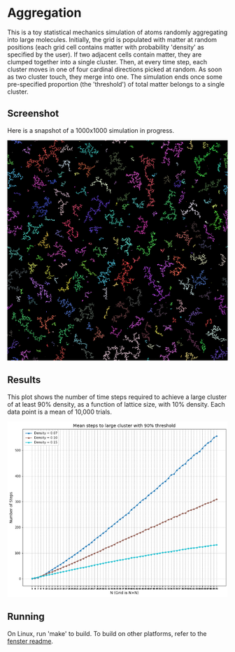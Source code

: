 Aggregation
===========

This is a toy statistical mechanics simulation of atoms randomly aggregating into large molecules. Initially, the grid
is populated with matter at random positions (each grid cell contains matter with probability 'density' as specified by
the user). If two adjacent cells contain matter, they are clumped together into a single cluster. Then, at every time
step, each cluster moves in one of four cardinal directions picked at random. As soon as two cluster touch, they merge
into one. The simulation ends once some pre-specified proportion (the 'threshold') of total matter belongs to a single
cluster.


Screenshot
----------

Here is a snapshot of a 1000x1000 simulation in progress.

![screenshot](screenshots/screenshot.png)


Results
-------

This plot shows the number of time steps required to achieve a large cluster of at least 90% density, as a function of
lattice size, with 10% density. Each data point is a mean of 10,000 trials.

![results](results/results_10000_trials_three_densities.png)


Running
-------

On Linux, run 'make' to build. To build on other platforms, refer to the
[fenster readme](https://github.com/zserge/fenster).
